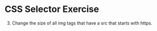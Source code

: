 # CSS Selector Exercise

<!-- 1. Add a link in the index.html to a css file. -->
<!-- 2. Assign a class to all header tags and make them all underlined and bold. -->
3. Change the size of all img tags that have a src that starts with https.
<!-- 4. Give the h1 tag a unique id and make turn it to the color of your choice. -->
<!-- 5. All links that end in .com should be the color green after a visit to the link. -->
<!-- 6. Using a class name in the ul remove all of the li's bullet points in the list of .coms. -->
<!-- 7. In the ol change only the last child element to be bold. Look it up! -->
<!-- 8. Give the contact email a hover effect of turning red. -->
<!-- 9. Give all other links a hover effect of turning orange. -->
<!-- 10. Inside of your languages ul, change the font to be in italics. -->
<!-- 11. Center all text inside the body. -->
<!-- 12. In the hardest bug so far, change only the first p tag using a selector on the div. Give it this: background-color: rgba(0,0,0,.5); -->
